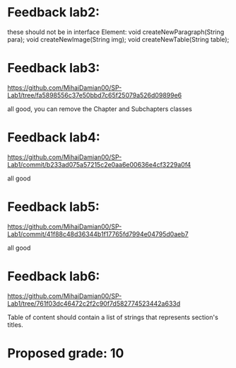 # Feedback lab2:

these should not be in interface Element:
    void createNewParagraph(String para);
    void createNewImage(String img);
    void createNewTable(String table);
    
# Feedback lab3: 
https://github.com/MihaiDamian00/SP-Lab1/tree/fa5898556c37e50bbd7c65f25079a526d09899e6

all good, you can remove the Chapter and Subchapters classes

# Feedback lab4:
https://github.com/MihaiDamian00/SP-Lab1/commit/b233ad075a57215c2e0aa6e00636e4cf3229a0f4

all good

# Feedback lab5:
https://github.com/MihaiDamian00/SP-Lab1/commit/41f88c48d36344b1f17765fd7994e04795d0aeb7

all good

# Feedback lab6:
https://github.com/MihaiDamian00/SP-Lab1/tree/761f03dc46472c2f2c90f7d582774523442a633d

Table of content should contain a list of strings that represents section's titles. 

# Proposed grade: 10
